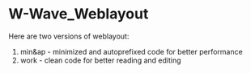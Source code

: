 ﻿# W-Wave_Weblayout
Here are two versions of weblayout:
1) min&ap - minimized and autoprefixed code for better performance
2) work - clean code for better reading and editing
